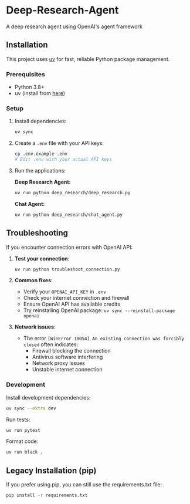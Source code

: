 # Deep-Research-Agent
A deep research agent using OpenAI's agent framework

## Installation

This project uses [uv](https://docs.astral.sh/uv/) for fast, reliable Python package management.

### Prerequisites
- Python 3.8+
- uv (install from [here](https://docs.astral.sh/uv/getting-started/installation/))

### Setup
1. Install dependencies:
   ```bash
   uv sync
   ```

2. Create a `.env` file with your API keys:
   ```bash
   cp .env.example .env
   # Edit .env with your actual API keys
   ```

3. Run the applications:
   
   **Deep Research Agent:**
   ```bash
   uv run python deep_research/deep_research.py
   ```
   
   **Chat Agent:**
   ```bash
   uv run python deep_research/chat_agent.py
   ```

## Troubleshooting

If you encounter connection errors with OpenAI API:

1. **Test your connection**:
   ```bash
   uv run python troubleshoot_connection.py
   ```

2. **Common fixes**:
   - Verify your `OPENAI_API_KEY` in `.env`
   - Check your internet connection and firewall
   - Ensure OpenAI API has available credits
   - Try reinstalling OpenAI package: `uv sync --reinstall-package openai`

3. **Network issues**:
   - The error `[WinError 10054] An existing connection was forcibly closed` often indicates:
     - Firewall blocking the connection
     - Antivirus software interfering
     - Network proxy issues
     - Unstable internet connection

### Development

Install development dependencies:
```bash
uv sync --extra dev
```

Run tests:
```bash
uv run pytest
```

Format code:
```bash
uv run black .
```

## Legacy Installation (pip)

If you prefer using pip, you can still use the requirements.txt file:
```bash
pip install -r requirements.txt
```
